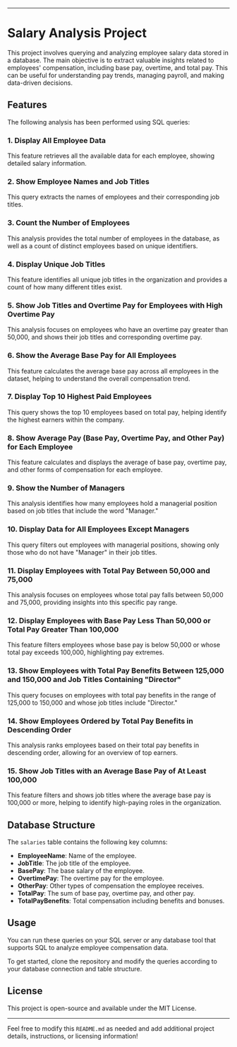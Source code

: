 

---

# Salary Analysis Project

This project involves querying and analyzing employee salary data stored in a database. The main objective is to extract valuable insights related to employees' compensation, including base pay, overtime, and total pay. This can be useful for understanding pay trends, managing payroll, and making data-driven decisions.

## Features

The following analysis has been performed using SQL queries:

### 1. Display All Employee Data
This feature retrieves all the available data for each employee, showing detailed salary information.

### 2. Show Employee Names and Job Titles
This query extracts the names of employees and their corresponding job titles.

### 3. Count the Number of Employees
This analysis provides the total number of employees in the database, as well as a count of distinct employees based on unique identifiers.

### 4. Display Unique Job Titles
This feature identifies all unique job titles in the organization and provides a count of how many different titles exist.

### 5. Show Job Titles and Overtime Pay for Employees with High Overtime Pay
This analysis focuses on employees who have an overtime pay greater than 50,000, and shows their job titles and corresponding overtime pay.

### 6. Show the Average Base Pay for All Employees
This feature calculates the average base pay across all employees in the dataset, helping to understand the overall compensation trend.

### 7. Display Top 10 Highest Paid Employees
This query shows the top 10 employees based on total pay, helping identify the highest earners within the company.

### 8. Show Average Pay (Base Pay, Overtime Pay, and Other Pay) for Each Employee
This feature calculates and displays the average of base pay, overtime pay, and other forms of compensation for each employee.

### 9. Show the Number of Managers
This analysis identifies how many employees hold a managerial position based on job titles that include the word "Manager."

### 10. Display Data for All Employees Except Managers
This query filters out employees with managerial positions, showing only those who do not have "Manager" in their job titles.

### 11. Display Employees with Total Pay Between 50,000 and 75,000
This analysis focuses on employees whose total pay falls between 50,000 and 75,000, providing insights into this specific pay range.

### 12. Display Employees with Base Pay Less Than 50,000 or Total Pay Greater Than 100,000
This feature filters employees whose base pay is below 50,000 or whose total pay exceeds 100,000, highlighting pay extremes.

### 13. Show Employees with Total Pay Benefits Between 125,000 and 150,000 and Job Titles Containing "Director"
This query focuses on employees with total pay benefits in the range of 125,000 to 150,000 and whose job titles include "Director."

### 14. Show Employees Ordered by Total Pay Benefits in Descending Order
This analysis ranks employees based on their total pay benefits in descending order, allowing for an overview of top earners.

### 15. Show Job Titles with an Average Base Pay of At Least 100,000
This feature filters and shows job titles where the average base pay is 100,000 or more, helping to identify high-paying roles in the organization.

## Database Structure

The `salaries` table contains the following key columns:
- **EmployeeName**: Name of the employee.
- **JobTitle**: The job title of the employee.
- **BasePay**: The base salary of the employee.
- **OvertimePay**: The overtime pay for the employee.
- **OtherPay**: Other types of compensation the employee receives.
- **TotalPay**: The sum of base pay, overtime pay, and other pay.
- **TotalPayBenefits**: Total compensation including benefits and bonuses.

## Usage

You can run these queries on your SQL server or any database tool that supports SQL to analyze employee compensation data. 

To get started, clone the repository and modify the queries according to your database connection and table structure.

## License

This project is open-source and available under the MIT License.

---

Feel free to modify this `README.md` as needed and add additional project details, instructions, or licensing information!

